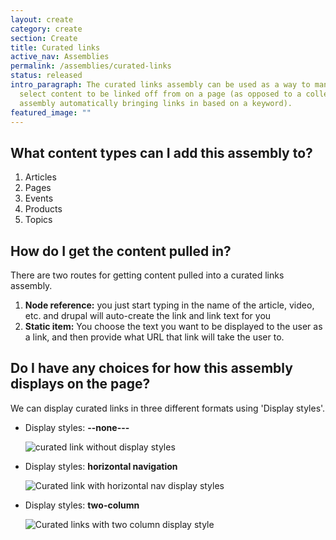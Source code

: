 ```yaml
---
layout: create
category: create
section: Create
title: Curated links
active_nav: Assemblies
permalink: /assemblies/curated-links
status: released
intro_paragraph: The curated links assembly can be used as a way to manually
  select content to be linked off from on a page (as opposed to a collection
  assembly automatically bringing links in based on a keyword).
featured_image: ""
---
```

## What content types can I add this assembly to?

1. Articles
2. Pages
3. Events
4. Products
5. Topics

## **How do I get the content pulled in?**

There are two routes for getting content pulled into a curated links assembly. 

1. **Node reference:** you just start typing in the name of the article, video, etc. and drupal will auto-create the link and link text for you
2. **Static item:** You choose the text you want to be displayed to the user as a link, and then provide what URL that link will take the user to. 

## **Do I have any choices for how this assembly displays on the page?**

We can display curated links in three different formats using 'Display styles'.

* Display styles: **\--none---**

  ![curated link without display styles](/design-manual/assets/uploads/curated-link.png)
* Display styles: **horizontal navigation**

  ![Curated link with horizontal nav display styles](/design-manual/assets/uploads/curated-link-horizontal.png)
* Display styles: **two-column**

  ![Curated links with two column display style](/design-manual/assets/uploads/curated-link-2col.png)